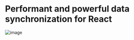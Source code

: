 # Performant and powerful data synchronization for React

![image](https://user-images.githubusercontent.com/8647704/123879249-9d7e4600-d90e-11eb-84a0-1001f4877cc4.png)
